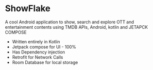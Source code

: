 # ShowFlake

A cool Android application to show, search and explore OTT and entertainment contents using TMDB APIs, Android, kotlin and JETAPCK COMPOSE

- Written entirely in Kotlin
- Jetpack compose for UI - 100%
- Has Dependency injection
- Retrofit for Network Calls
- Room Database for local storage

